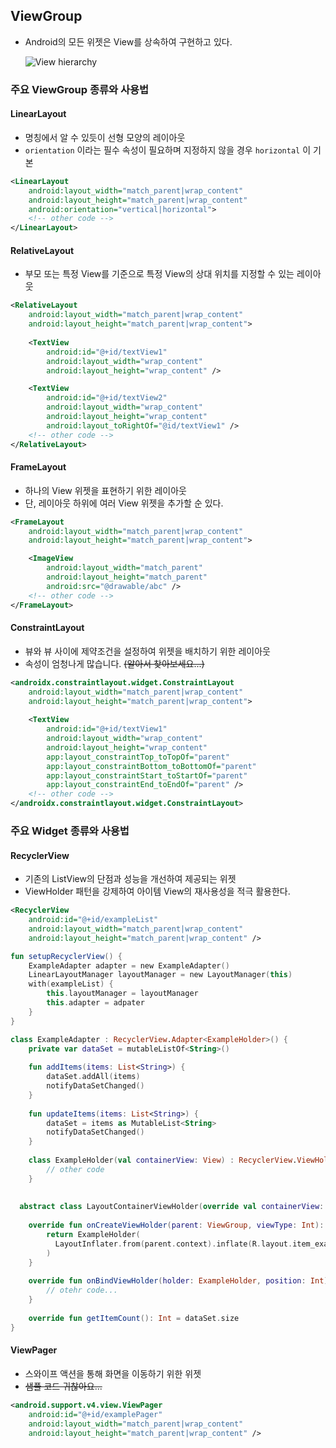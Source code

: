 ## ViewGroup

- Android의 모든 위젯은 View를 상속하여 구현하고 있다.

  ![View hierarchy](https://o7planning.org/en/10423/cache/images/i/1189616.png)

### 주요 ViewGroup 종류와 사용법

#### LinearLayout

- 명칭에서 알 수 있듯이 선형 모양의 레이아웃
- `orientation` 이라는 필수 속성이 필요하며 지정하지 않을 경우 `horizontal` 이 기본

```xml
<LinearLayout
    android:layout_width="match_parent|wrap_content"
    android:layout_height="match_parent|wrap_content"
    android:orientation="vertical|horizontal">
    <!-- other code -->
</LinearLayout>
```

#### RelativeLayout

- 부모 또는 특정 View를 기준으로 특정 View의 상대 위치를 지정할 수 있는 레이아웃

```xml
<RelativeLayout
    android:layout_width="match_parent|wrap_content"
    android:layout_height="match_parent|wrap_content">
    
    <TextView
        android:id="@+id/textView1"
        android:layout_width="wrap_content"
        android:layout_height="wrap_content" />

    <TextView
        android:id="@+id/textView2"
        android:layout_width="wrap_content"
        android:layout_height="wrap_content"
        android:layout_toRightOf="@id/textView1" />
    <!-- other code -->
</RelativeLayout>
```

#### FrameLayout

- 하나의 View 위젯을 표현하기 위한 레이아웃
- 단, 레이아웃 하위에 여러 View 위젯을 추가할 순 있다.

```xml
<FrameLayout
    android:layout_width="match_parent|wrap_content"
    android:layout_height="match_parent|wrap_content">

    <ImageView
        android:layout_width="match_parent"
        android:layout_height="match_parent"
        android:src="@drawable/abc" />
    <!-- other code -->
</FrameLayout>
```

#### ConstraintLayout

- 뷰와 뷰 사이에 제약조건을 설정하여 위젯을 배치하기 위한 레이아웃
- 속성이 엄청나게 많습니다. ~~(알아서 찾아보세요...)~~

```xml
<androidx.constraintlayout.widget.ConstraintLayout
    android:layout_width="match_parent|wrap_content"
    android:layout_height="match_parent|wrap_content">
  
    <TextView
        android:id="@+id/textView1"
        android:layout_width="wrap_content"
        android:layout_height="wrap_content"
        app:layout_constraintTop_toTopOf="parent"
        app:layout_constraintBottom_toBottomOf="parent"
        app:layout_constraintStart_toStartOf="parent"
        app:layout_constraintEnd_toEndOf="parent" />
    <!-- other code -->
</androidx.constraintlayout.widget.ConstraintLayout>
```

### 주요 Widget 종류와 사용법

#### RecyclerView

- 기존의 ListView의 단점과 성능을 개선하여 제공되는 위젯
- ViewHolder 패턴을 강제하여 아이템 View의 재사용성을 적극 활용한다.

```xml
<RecyclerView
    android:id="@+id/exampleList"
    android:layout_width="match_parent|wrap_content"
    android:layout_height="match_parent|wrap_content" />
```

```kotlin
fun setupRecyclerView() {
    ExampleAdapter adapter = new ExampleAdapter()
    LinearLayoutManager layoutManager = new LayoutManager(this)
    with(exampleList) {
        this.layoutManager = layoutManager
        this.adapter = adpater
    }
}
```

```kotlin
class ExampleAdapter : RecyclerView.Adapter<ExampleHolder>() {
    private var dataSet = mutableListOf<String>()
  
    fun addItems(items: List<String>) {
        dataSet.addAll(items)
        notifyDataSetChanged()
    }
    
    fun updateItems(items: List<String>) {
        dataSet = items as MutableList<String>
        notifyDataSetChanged()
    }
  
    class ExampleHolder(val containerView: View) : RecyclerView.ViewHolder(view) {
        // other code
    }
    
  
  abstract class LayoutContainerViewHolder(override val containerView: View) : RecyclerView.ViewHolder(containerView)
  
    override fun onCreateViewHolder(parent: ViewGroup, viewType: Int): ExampleHolder {
        return ExampleHolder(
          LayoutInflater.from(parent.context).inflate(R.layout.item_example, parent, false)
        )
    }
  
    override fun onBindViewHolder(holder: ExampleHolder, position: Int) {
        // otehr code...
    }
  
    override fun getItemCount(): Int = dataSet.size
}
```

#### ViewPager

- 스와이프 액션을 통해 화면을 이동하기 위한 위젯
- ~~샘플 코드 귀찮아요...~~

```xml
<android.support.v4.view.ViewPager
    android:id="@+id/examplePager"
    android:layout_width="match_parent|wrap_content"
    android:layout_height="match_parent|wrap_content" />
```

